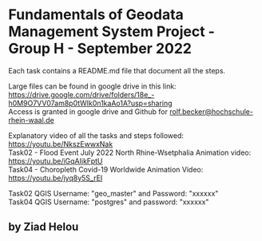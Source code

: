 # Fundamentals of Geodata Management System Project - Group H - September 2022

Each task contains a README.md file that document all the steps.

Large files can be found in google drive in this link: <br />
https://drive.google.com/drive/folders/18e_-h0M9O7VV07am8p0tWIk0n1kaAo1A?usp=sharing <br />
Access is granted in google drive and Github for rolf.becker@hochschule-rhein-waal.de

Explanatory video of all the tasks and steps followed: <br />https://youtu.be/NkszEwwxNak <br />
Task02 - Flood Event July 2022 North Rhine-Wsetphalia Animation video: <br />https://youtu.be/iGqAIjkFptU <br />
Task04 - Choropleth Covid-19 Worldwide Animation Video: <br />https://youtu.be/jyq8y5S_rEI

Task02 QGIS Username: "geo_master" and Password: "xxxxxx" <br />
Task04 QGIS Username: "postgres" and password: "xxxxxx"

## by Ziad Helou